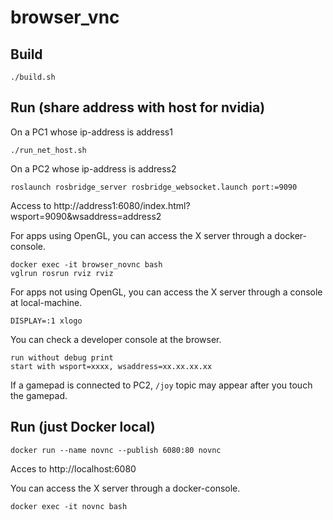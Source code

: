 # browser_vnc

## Build

```
./build.sh
```

## Run (share address with host for nvidia)

On a PC1 whose ip-address is address1
```
./run_net_host.sh
```

On a PC2 whose ip-address is address2
```
roslaunch rosbridge_server rosbridge_websocket.launch port:=9090
```

Access to http://address1:6080/index.html?wsport=9090&wsaddress=address2

For apps using OpenGL, you can access the X server through a docker-console.
```
docker exec -it browser_novnc bash
vglrun rosrun rviz rviz
```

For apps not using OpenGL, you can access the X server through a console at local-machine.
```
DISPLAY=:1 xlogo
```

You can check a developer console at the browser.
```
run without debug print
start with wsport=xxxx, wsaddress=xx.xx.xx.xx
```

If a gamepad is connected to PC2,
```/joy``` topic may appear after you touch the gamepad.

## Run (just Docker local)

```
docker run --name novnc --publish 6080:80 novnc
```

Acces to http://localhost:6080


You can access the X server through a docker-console.
```
docker exec -it novnc bash
```
